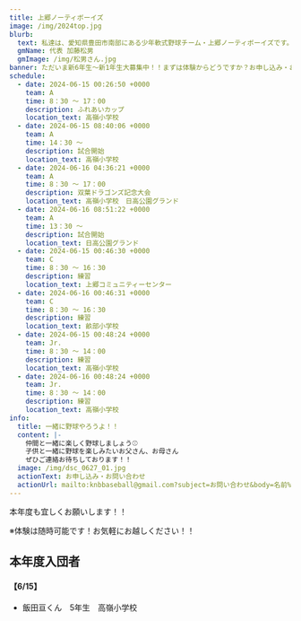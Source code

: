 ```yaml
---
title: 上郷ノーティボーイズ
image: /img/2024top.jpg
blurb:
  text: 私達は、愛知県豊田市南部にある少年軟式野球チーム・上郷ノーティボーイズです。野球を愛する少年・少女達の夢を育み、軟式野球を正しく指導し、体力向上と礼儀を養成します。また、親友同士の友情と交歓の場を与え、規則正しい明朗な少年・少女を育成することを目的としています。
  gmName: 代表 加藤松男
  gmImage: /img/松男さん.jpg
banner: ただいま新6年生～新1年生大募集中！！まずは体験からどうですか？お申し込み・お問い合わせはお気軽にどうぞ！！
schedule:
  - date: 2024-06-15 00:26:50 +0000
    team: A
    time: 8：30 ～ 17：00
    description: ふれあいカップ
    location_text: 高嶺小学校
  - date: 2024-06-15 08:40:06 +0000
    team: A
    time: 14：30 ～
    description: 試合開始
    location_text: 高嶺小学校
  - date: 2024-06-16 04:36:21 +0000
    team: A
    time: 8：30 ～ 17：00
    description: 双葉ドラゴンズ記念大会
    location_text: 高嶺小学校　日高公園グランド
  - date: 2024-06-16 08:51:22 +0000
    team: A
    time: 13：30 ～
    description: 試合開始
    location_text: 日高公園グランド
  - date: 2024-06-15 00:46:30 +0000
    team: C
    time: 8：30 ～ 16：30
    description: 練習
    location_text: 上郷コミュニティーセンター
  - date: 2024-06-16 00:46:31 +0000
    team: C
    time: 8：30 ～ 16：30
    description: 練習
    location_text: 畝部小学校
  - date: 2024-06-15 00:48:24 +0000
    team: Jr.
    time: 8：30 ～ 14：00
    description: 練習
    location_text: 高嶺小学校
  - date: 2024-06-16 00:48:24 +0000
    team: Jr.
    time: 8：30 ～ 14：00
    description: 練習
    location_text: 高嶺小学校
info:
  title: 一緒に野球やろうよ！！
  content: |-
    仲間と一緒に楽しく野球しましょう⚾
    子供と一緒に野球を楽しみたいお父さん、お母さん
    ぜひご連絡お待ちしております！！
  image: /img/dsc_0627_01.jpg
  actionText: お申し込み・お問い合わせ
  actionUrl: mailto:knbbaseball@gmail.com?subject=お問い合わせ&body=名前%20%3A%0D%0Aふりがな%20%3A%0D%0A電話%20%3A%0D%0A学校名%20%3A%0D%0A学年%20%3A%0D%0Aお問い合せ内容%20%3A（例、体験・見学・入団希望）
---
```

本年度も宜しくお願いします！！


※体験は随時可能です！お気軽にお越しください！！

## 本年度入団者

#### 【6/15】

* 飯田亘くん　5年生　高嶺小学校

